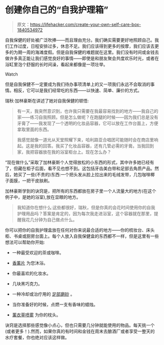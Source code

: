 # 创建你自己的“自我护理箱”

> 原文：<https://lifehacker.com/create-your-own-self-care-box-1840534972>

自我保健的好处被广泛吹捧——而且理由充分。我们确实需要更好地照顾自己。我们工作过度，日程安排过多，休息不足。我们应该得到更多的按摩，我们应该去更多的为期一周的海滩度假。但是自我保健的难题就在这里。我们没有时间或金钱去做许多真正能让我们感觉良好的事情——即使是和朋友聚会共度欢乐时光，或者在浴缸里泡个舒服的长时间澡，看起来都像是一项壮举。

Watch

但是自我保健不一定要成为我们待办事项清单上的又一项我们永远不会取消的事情。相反，它可以是我们经常吃的东西——以快速、简单、廉价的方式。

瑞秋·加林豪斯在讲述了她对自我保健的顿悟:

> 有一天，我突然意识到，也许我只需要在我最容易找到的地方——我自己的家——练习自我照顾。但是怎么做呢？在跑腿的时候——因为我们总是没有牙膏了——我发现了一个透明的化妆品容器，它可以放在工作台面上，方便拿取里面的东西。
> 
> 我感觉就像一道光从天堂照耀下来，哈利路亚合唱团可能随时会在商店里响起。这是我的回答。我买了化妆品容器，还有几管必需的牙膏。当我回到家，我把容器放在我的浴室柜台上。现在怎么办？

“现在做什么”采取了加林豪斯个人觉得放松的小东西的形式，其中许多她已经有了，但藏在柜子后面，看不见也想不到。这包括牙齿美白带和足部去角质产品。然后，她买了一些(不贵的)东西:一个把头发从脸上拉出来的毛绒发带，几包咖啡椰子面膜，一把干皮肤刷。

加林豪斯学到的诀窍是，把所有的东西都放在房子里一个人流量大的地方(在这个例子中，是她的浴室),放在显眼的地方。

> 我知道你在想什么:这些都很好，瑞秋，但是你真的会花时间使用你的自我护理用品吗？答案是肯定的，因为每次我走进浴室，这个容器就在那里，提醒我花几分钟为自己做点什么。

你可以把你的自我护理盒放在任何对你来说最合适的地方——你的梳妆台、床头柜、书桌或厨房台面上。每个人放入自我保健盒的东西都不一样，但是这里有一些想法可以帮助你开始:

*   一种最受欢迎的茶或咖啡。
*   [香薰片](https://www.auracacia.com/aura-cacia-eucalyptus-shower-tablets-3-oz/?gclid=EAIaIQobChMI7OmYgrbC5gIVGI7ICh3OlwvjEAQYBCABEgKzevD_BwE) 为您沐浴。

*   你最喜欢的化妆水。
*   几块黑巧克力。
*   一种冷却或治疗用的 [足部磨砂](https://www.earththerapeutics.com/products/tea-tree-oil-cooling-foot-scrub-6-oz) 。
*   当你准备好的时候，点燃一支有香味的蜡烛。
*   [薰衣草喷雾](https://www.amazon.com/Lavender-Pillow-Spray-Sleep-Mist/dp/B07GV195WN?asc_campaign=InlineText&asc_refurl=https://lifehacker.com/create-your-own-self-care-box-1840534972&asc_source=&tag=kinjalifehackerlink-20) 为你的枕头。

诀窍是选择那些感觉像小点心，但也只需要几分钟就能使用的物品。每天挑一个(或者更多！).然而，如果你真的有时间和金钱在周末去酿酒厂或者享受一整天的水疗套餐，你也绝对应该这样做。